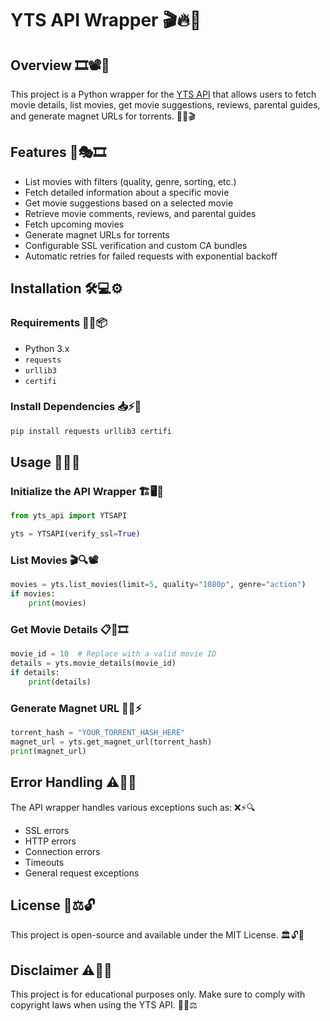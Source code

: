 # YTS API Wrapper 🎬🔥🎥

## Overview 🎞️📽️🍿
This project is a Python wrapper for the [YTS API](https://yts.mx/api) that allows users to fetch movie details, list movies, get movie suggestions, reviews, parental guides, and generate magnet URLs for torrents. 🎥✨🎬

## Features 🚀🎭🎞️
- List movies with filters (quality, genre, sorting, etc.)
- Fetch detailed information about a specific movie
- Get movie suggestions based on a selected movie
- Retrieve movie comments, reviews, and parental guides
- Fetch upcoming movies
- Generate magnet URLs for torrents
- Configurable SSL verification and custom CA bundles
- Automatic retries for failed requests with exponential backoff

## Installation 🛠️💻⚙️
### Requirements 📌🔧📦
- Python 3.x
- `requests`
- `urllib3`
- `certifi`

### Install Dependencies 📥⚡📜
```sh
pip install requests urllib3 certifi
```

## Usage 🎯📜💡
### Initialize the API Wrapper 🏗️🖥️🔌
```python
from yts_api import YTSAPI

yts = YTSAPI(verify_ssl=True)
```

### List Movies 🎬🔍📽️
```python
movies = yts.list_movies(limit=5, quality="1080p", genre="action")
if movies:
    print(movies)
```

### Get Movie Details 📋🔎🎞️
```python
movie_id = 10  # Replace with a valid movie ID
details = yts.movie_details(movie_id)
if details:
    print(details)
```

### Generate Magnet URL 🧲📡⚡
```python
torrent_hash = "YOUR_TORRENT_HASH_HERE"
magnet_url = yts.get_magnet_url(torrent_hash)
print(magnet_url)
```

## Error Handling ⚠️🐞🚨
The API wrapper handles various exceptions such as: ❌⚡🔍
- SSL errors
- HTTP errors
- Connection errors
- Timeouts
- General request exceptions

## License 📜⚖️🔓
This project is open-source and available under the MIT License. 🏛️🔓📖

## Disclaimer ⚠️📢📝
This project is for educational purposes only. Make sure to comply with copyright laws when using the YTS API. 🚫📜⚖️


